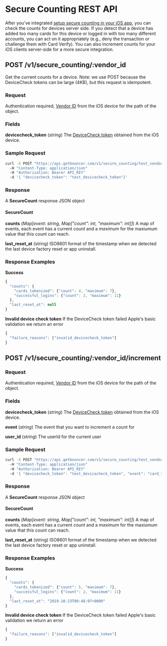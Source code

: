 # Secure Counting REST API

After you've integrated [setup secure counting in your iOS app](secure_counting_ios.md), you can check the counts for devices server side. If you detect that a device has added too many cards for this device or logged in with too many different accounts, you can act on it appropriately (e.g., deny the transaction or challenge them with Card Verify). You can also increment counts for your iOS clients server-side for a more secure integration.

## POST /v1/secure_counting/:vendor_id

Get the current counts for a device. Note: we use POST because the DeviceCheck tokens can be large (4KB), but this request is idempotent.

### Request
Authentication required, [Vendor ID](https://developer.apple.com/documentation/uikit/uidevice/1620059-identifierforvendor) from the iOS device for the path of the object.

### Fields

**devicecheck_token** (_string_)
The [DeviceCheck token](https://developer.apple.com/documentation/devicecheck/dcdevice/2902276-generatetoken) obtained from the iOS device.

### Sample Request

```bash
curl -X POST "https://api.getbouncer.com/v1/secure_counting/test_vendorid"
  -H "Content-Type: application/json"
  -H "Authorization: Bearer API_KEY"
  -d '{ "devicecheck_token": "test_devicecheck_token"}'
```

### Response
A **SecureCount** response JSON object

#### SecureCount
**counts** (_Map[event: string, Map["count": int, "maximum": int]]_)
A map of events, each event has a current _count_ and a _maximum_ for the maxiumum value that this count can reach.

**last_reset_at** (string)
ISO8601 format of the timestamp when we detected the last device factory reset or app uninstall.

### Response Examples
**Success**
```javascript
{
  "counts": {
    "cards_tokenized": {"count": 4, "maximum": 7},
    "successful_logins": {"count": 2, "maximum": 11}
  },
  "last_reset_at": null
}
```

**Invalid device check token** If the DeviceCheck token failed Apple's basic validation we return an error
```javascript
{
  "failure_reasons": ["invalid_devicecheck_token"]
}
```

## POST /v1/secure_counting/:vendor_id/increment
### Request
Authentication required, [Vendor ID](https://developer.apple.com/documentation/uikit/uidevice/1620059-identifierforvendor) from the iOS device for the path of the object.

### Fields

**devicecheck_token** (_string_)
The [DeviceCheck token](https://developer.apple.com/documentation/devicecheck/dcdevice/2902276-generatetoken) obtained from the iOS device.

**event** (_string_)
The event that you want to increment a count for

**user_id** (_string_)
The userId for the current user

### Sample Request

```bash
curl -X POST "https://api.getbouncer.com/v1/secure_counting/test_vendorid/increment"
  -H "Content-Type: application/json"
  -H "Authorization: Bearer API_KEY"
  -d '{ "devicecheck_token": "test_devicecheck_token", "event": "card_tokenized", "user_id": "kingst"}'
```

### Response
A **SecureCount** response JSON object

#### SecureCount
**counts** (_Map[event: string, Map["count": int, "maximum": int]]_)
A map of events, each event has a current _count_ and a _maximum_ for the maxiumum value that this count can reach.

**last_reset_at** (string)
ISO8601 format of the timestamp when we detected the last device factory reset or app uninstall.

### Response Examples
**Success**
```javascript
{
  "counts": {
    "cards_tokenized": {"count": 5, "maximum": 7},
    "successful_logins": {"count": 2, "maximum": 11}
  },
  "last_reset_at": "2019-10-23T00:48:07+0000"
}
```

**Invalid device check token** If the DeviceCheck token failed Apple's basic validation we return an error
```javascript
{
  "failure_reasons": ["invalid_devicecheck_token"]
}
```
